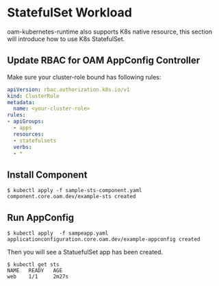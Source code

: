 # StatefulSet Workload

oam-kubernetes-runtime also supports K8s native resource, this section will introduce how to use K8s StatefulSet.

## Update RBAC for OAM AppConfig Controller

Make sure your cluster-role bound has following rules:

```yaml
apiVersion: rbac.authorization.k8s.io/v1
kind: ClusterRole
metadata:
  name: <your-cluster-role>
rules:
- apiGroups:
  - apps
  resources:
  - statefulsets
  verbs:
  - *
```

## Install Component

```shell script
$ kubectl apply -f sample-sts-component.yaml
component.core.oam.dev/example-sts created
```

## Run AppConfig

```shell script
$ kubectl apply  -f sampeapp.yaml
applicationconfiguration.core.oam.dev/example-appconfig created
```

Then you will see a StatuefulSet app has been created.

```
$ kubectl get sts
NAME   READY   AGE
web    1/1     2m27s
```

